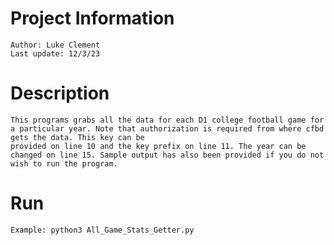 # Project Information 
    Author: Luke Clement
    Last update: 12/3/23

# Description
    This programs grabs all the data for each D1 college football game for a particular year. Note that authorization is required from where cfbd gets the data. This key can be 
    provided on line 10 and the key prefix on line 11. The year can be changed on line 15. Sample output has also been provided if you do not wish to run the program. 

# Run
    Example: python3 All_Game_Stats_Getter.py